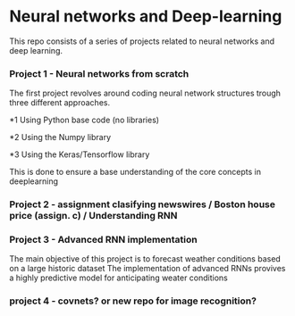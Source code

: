 # Neural networks and Deep-learning

This repo consists of a series of projects related to neural networks and deep learning.

### Project 1 - Neural networks from scratch
The first project revolves around coding neural network structures trough three different approaches.

*1 Using Python base code (no libraries)

*2 Using the Numpy library

*3 Using the Keras/Tensorflow library

This is done to ensure a base understanding of the core concepts in deeplearning


### Project 2 - assignment clasifying newswires / Boston house price (assign. c) / Understanding RNN


### Project 3 - Advanced RNN implementation
The main objective of this project is to forecast weather conditions based on a large historic dataset
The implementation of advanced RNNs provives a highly predictive model for anticipating weater conditions

### project 4 - covnets? or new repo for image recognition?
